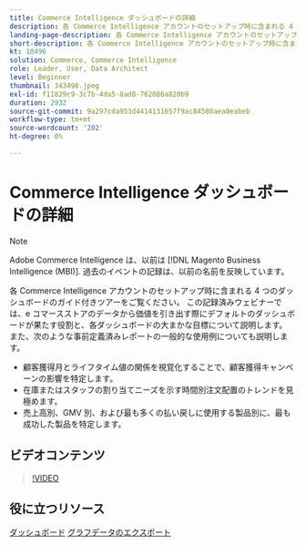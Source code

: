 ```yaml
---
title: Commerce Intelligence ダッシュボードの詳細
description: 各 Commerce Intelligence アカウントのセットアップ時に含まれる 4 つのダッシュボードのガイド付きツアーについては、このウェビナーをご覧ください。
landing-page-description: 各 Commerce Intelligence アカウントのセットアップ時に含まれる 4 つのダッシュボードのガイド付きツアーについては、この録画ウェビナーをご覧ください。
short-description: 各 Commerce Intelligence アカウントのセットアップ時に含まれる 4 つのダッシュボードのガイド付きツアーについては、この録画ウェビナーをご覧ください。
kt: 10496
solution: Commerce, Commerce Intelligence
role: Leader, User, Data Architect
level: Beginner
thumbnail: 343498.jpeg
exl-id: f11829c9-3c7b-4da5-8ad8-762086a820b9
duration: 2932
source-git-commit: 9a297cda953d4414131657f9ac84580aea0eabeb
workflow-type: tm+mt
source-wordcount: '202'
ht-degree: 0%

---
```


# Commerce Intelligence ダッシュボードの詳細

>[!NOTE]
>
>Adobe Commerce Intelligence は、以前は [!DNL Magento Business Intelligence (MBI)]. 過去のイベントの記録は、以前の名前を反映しています。

各 Commerce Intelligence アカウントのセットアップ時に含まれる 4 つのダッシュボードのガイド付きツアーをご覧ください。 この記録済みウェビナーでは、e コマースストアのデータから価値を引き出す際にデフォルトのダッシュボードが果たす役割と、各ダッシュボードの大まかな目標について説明します。 また、次のような事前定義済みレポートの一般的な使用例についても説明します。

- 顧客獲得月とライフタイム値の関係を視覚化することで、顧客獲得キャンペーンの影響を特定します。
- 在庫またはスタッフの割り当てニーズを示す時間別注文配置のトレンドを見極めます。
- 売上高別、GMV 別、および最も多くの払い戻しに使用する製品別に、最も成功した製品を特定します。

## ビデオコンテンツ

>[!VIDEO](https://video.tv.adobe.com/v/343498?quality=12&learn=on)

## 役に立つリソース

[ダッシュボード](https://experienceleague.adobe.com/docs/commerce-business-intelligence/mbi/build/dashboards/ess-dashboards.html)
[グラフデータのエクスポート](https://experienceleague.adobe.com/docs/commerce-business-intelligence/mbi/build/share/exp-chart-dash.html)
